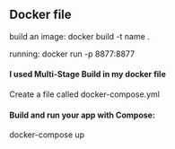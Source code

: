 ## Docker file
build an image:
docker build -t name .

running:
docker run -p 8877:8877

#### I used Multi-Stage Build in my docker file

Create a file called docker-compose.yml
#### Build and run your app with Compose:
docker-compose up


